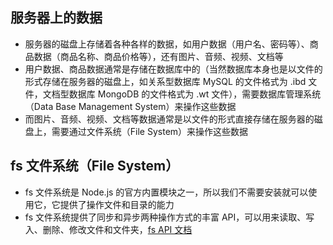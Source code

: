 ## 服务器上的数据
* 服务器的磁盘上存储着各种各样的数据，如用户数据（用户名、密码等）、商品数据（商品名称、商品价格等），还有图片、音频、视频、文档等
* 用户数据、商品数据通常是存储在数据库中的（当然数据库本身也是以文件的形式存储在服务器的磁盘上，如关系型数据库 MySQL 的文件格式为 .ibd 文件，文档型数据库 MongoDB 的文件格式为 .wt 文件），需要数据库管理系统（Data Base Management System）来操作这些数据
* 而图片、音频、视频、文档等数据通常是以文件的形式直接存储在服务器的磁盘上，需要通过文件系统（File System）来操作这些数据

## fs 文件系统（File System）
* fs 文件系统是 Node.js 的官方内置模块之一，所以我们不需要安装就可以使用它，它提供了操作文件和目录的能力
* fs 文件系统提供了同步和异步两种操作方式的丰富 API，可以用来读取、写入、删除、修改文件和文件夹，[fs API 文档](https://nodejs.org/docs/latest-v16.x/api/fs.html)
